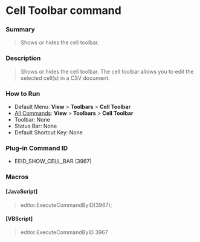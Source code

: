 # Cell Toolbar command

### Summary

> Shows or hides the cell toolbar.

### Description

> Shows or hides the cell toolbar. The cell toolbar allows you to edit the selected cell(s) in a CSV document.

### How to Run

- Default Menu: **View** >
**Toolbars** \> **Cell Toolbar**
- [All Commands](../tools/all_commands): **View** >
**Toolbars** \> **Cell Toolbar**
- Toolbar: None
- Status Bar: None
- Default Shortcut Key: None

### Plug-in Command ID

- EEID\_SHOW\_CELL\_BAR (3967)

### Macros

#### \[JavaScript\]

> editor.ExecuteCommandByID(3967);

#### \[VBScript\]

> editor.ExecuteCommandByID 3967
